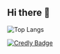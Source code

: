 ## Hi there 👋
![Top Langs](https://github-readme-stats.vercel.app/api/top-langs/?username=rayasatriatama&layout=compact)
<!--
**RayaSatriatama/RayaSatriatama** is a ✨ _special_ ✨ repository because its `README.md` (this file) appears on your GitHub profile.

Here are some ideas to get you started:

- 🔭 I’m currently working on ...
- 🌱 I’m currently learning ...
- 👯 I’m looking to collaborate on ...
- 🤔 I’m looking for help with ...
- 💬 Ask me about ...
- 📫 How to reach me: ...
- 😄 Pronouns: ...
- ⚡ Fun fact: ...
-->

[![Credly Badge](https://example.com/your-badge-image.png)](https://www.credly.com/badges/77743ad2-34e8-4508-b7af-65d518fc7919)
